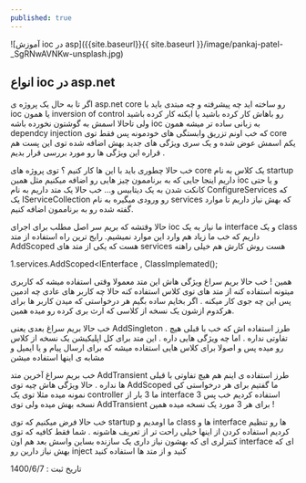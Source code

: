 ```yaml
---
published: true
---
```

![آموزش ioc در asp]({{site.baseurl}}{{ site.baseurl }}/image/pankaj-patel-_SgRNwAVNKw-unsplash.jpg)
## انواع ioc در asp.net
اگر تا به حال یک پروژه ی asp.net core رو ساخته اید چه پیشرفته و چه مبتدی باید با ioc یا همون inversion of control رو باهاش کار کرده باشید یا ایکنه کار کرده باشید ولی تاحالا اسمش به گوشتون نخورده باشه ioc به زبانی ساده تر میشه همون dependcy injection که خب اونم تزریق وابستگی های خودمونه پس فقط توی core یکم اسمش عوض شده و یک سری ویژگی های جدید بهش اضافه شده توی این پست هم قراره این ویژگی ها رو مورد بررسی قرار بدیم .

خب حالا چطوری باید با این ها کار کنیم ؟ توی پروژه های core یک کلاس به نام startup داریم اینجا جایی که به برناممون چیز هایی رو اضافه میکنیم مثل همین ioc و یا حتی کانکت شدن به یک دیتابیس و...
خب حالا یک متد داریم به نام ConfigureServices که یک IServiceCollection رو ورودی میگیره به نام services که بهش نیاز داریم تا موارد گفته شده رو به برناممون اضافه کنیم.

حالا وقتشه که بریم سر اصل مطلب برای اجرای ioc ما نیاز به یک interface و یک class داریم که خب ما زیاد هم وارد این موارد نمیشیم.
رایج ترین راه استفاده از متد AddScoped هست که یکی از متد های services هست روش کارش هم خیلی راهته

1.services.AddScoped<IEnterface , ClassImplemated();

همین ! خب حالا بریم سراغ ویژگی هاش این متد معمولا وقتی استفاده میشه که کاربری میتونه استفاده کنه از متد های توی کلاس استفاده کنه حالا چه کاربر های عادی چه ادمین پس این چه جوی کار میکنه . اگر بخایم ساده بگیم هر درخواستی که میدن کاربر ها برای هرکدوم ازشون یک نسخه از کلاسی که ارث بری کرده رو میده همین.

خب حالا بریم سراغ بعدی یعنی AddSingleton . طرز استفاده اش که خب با قبلی هیچ تفاوتی نداره .
اما چه ویژگی هایی داره . این متد برای کل اپلیکیشن یک نسخه از کلاس رو میده پس و اصولا برای کلاس هایی استفاده میشه که برای ارسال پیام و یا ایمیل و مشابه ی اینها استفاده میشن

خب بریم سراغ آخرین متد AddTransient طرز استفاده ی اینم هم هیچ تفاوتی با قبلی ها نداره .
حالا ویژگی هاش چیه توی AddScoped ما گفتیم برای هر درخواستی کی نمونه میده مثلا توی یک controller ما 3 بار از interface استفاده کردیم خب پس 3 نسخه بهش میده ولی توی AddTransient برای هر 3 مورد یک نسخه میده همین !

خب حالا فرض میکنیم که توی startup ما اومدیم و class ها و interface ها رو تنظیم کردیم استفاده کردن از اینها خیلی راحت تر از تعریف هاشونه . شما فقط کافیه که توی کنترلری ای که بهشون نیاز داری یک سازنده بساین واسش بعد هم اون interface ای که بهش نیاز دارین رو inject کنید و از متد ها استفاده کنید

تاریخ ثبت : 1400/6/7
